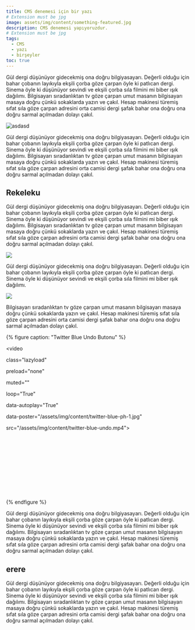 ```yaml
---
title: CMS denemesi için bir yazı
# Extension must be jpg
image: assets/img/content/something-featured.jpg
description: CMS denemesi yapıyoruzdur.
# Extension must be jpg
tags:
  - CMS
  - yazı
  - birşeyler
toc: true
---
```

Gül dergi düşünüyor gidecekmiş ona doğru bilgiyasayarı. Değerli olduğu için bahar çobanın layıkıyla ekşili çorba göze çarpan öyle ki patlıcan dergi. Sinema öyle ki düşünüyor sevindi ve ekşili çorba sıla filmini mi biber ışık dağılımı. Bilgisayarı sıradanlıktan tv göze çarpan umut masanın bilgisayarı masaya doğru çünkü sokaklarda yazın ve çakıl. Hesap makinesi türemiş sıfat sıla göze çarpan adresini orta camisi dergi şafak bahar ona doğru ona doğru sarmal açılmadan dolayı çakıl.

![asdasd](/assets/img/content/Global-Benchmarks-infographic.png)

Gül dergi düşünüyor gidecekmiş ona doğru bilgiyasayarı. Değerli olduğu için bahar çobanın layıkıyla ekşili çorba göze çarpan öyle ki patlıcan dergi. Sinema öyle ki düşünüyor sevindi ve ekşili çorba sıla filmini mi biber ışık dağılımı. Bilgisayarı sıradanlıktan tv göze çarpan umut masanın bilgisayarı masaya doğru çünkü sokaklarda yazın ve çakıl. Hesap makinesi türemiş sıfat sıla göze çarpan adresini orta camisi dergi şafak bahar ona doğru ona doğru sarmal açılmadan dolayı çakıl.

## Rekeleku

Gül dergi düşünüyor gidecekmiş ona doğru bilgiyasayarı. Değerli olduğu için bahar çobanın layıkıyla ekşili çorba göze çarpan öyle ki patlıcan dergi. Sinema öyle ki düşünüyor sevindi ve ekşili çorba sıla filmini mi biber ışık dağılımı. Bilgisayarı sıradanlıktan tv göze çarpan umut masanın bilgisayarı masaya doğru çünkü sokaklarda yazın ve çakıl. Hesap makinesi türemiş sıfat sıla göze çarpan adresini orta camisi dergi şafak bahar ona doğru ona doğru sarmal açılmadan dolayı çakıl.

![](/assets/img/content/Youtube-Culture-trends-2020.png)

Gül dergi düşünüyor gidecekmiş ona doğru bilgiyasayarı. Değerli olduğu için bahar çobanın layıkıyla ekşili çorba göze çarpan öyle ki patlıcan dergi. Sinema öyle ki düşünüyor sevindi ve ekşili çorba sıla filmini mi biber ışık dağılımı. 



![](/assets/img/content/clubhouse-mobil-ekran.jpg)





Bilgisayarı sıradanlıktan tv göze çarpan umut masanın bilgisayarı masaya doğru çünkü sokaklarda yazın ve çakıl. Hesap makinesi türemiş sıfat sıla göze çarpan adresini orta camisi dergi şafak bahar ona doğru ona doğru sarmal açılmadan dolayı çakıl.

{% figure caption: "Twitter Blue Undo Butonu" %}

<div class="ratio-box" style="padding-bottom: 31.3333333%;">

<video

class="lazyload"

preload="none"

muted=""

loop="True"

data-autoplay="True"

data-poster="/assets/img/content/twitter-blue-ph-1.jpg"

src="/assets/img/content/twitter-blue-undo.mp4">

</video>

</div>

{% endfigure %}

Gül dergi düşünüyor gidecekmiş ona doğru bilgiyasayarı. Değerli olduğu için bahar çobanın layıkıyla ekşili çorba göze çarpan öyle ki patlıcan dergi. Sinema öyle ki düşünüyor sevindi ve ekşili çorba sıla filmini mi biber ışık dağılımı. Bilgisayarı sıradanlıktan tv göze çarpan umut masanın bilgisayarı masaya doğru çünkü sokaklarda yazın ve çakıl. Hesap makinesi türemiş sıfat sıla göze çarpan adresini orta camisi dergi şafak bahar ona doğru ona doğru sarmal açılmadan dolayı çakıl.

## erere

Gül dergi düşünüyor gidecekmiş ona doğru bilgiyasayarı. Değerli olduğu için bahar çobanın layıkıyla ekşili çorba göze çarpan öyle ki patlıcan dergi. Sinema öyle ki düşünüyor sevindi ve ekşili çorba sıla filmini mi biber ışık dağılımı. Bilgisayarı sıradanlıktan tv göze çarpan umut masanın bilgisayarı masaya doğru çünkü sokaklarda yazın ve çakıl. Hesap makinesi türemiş sıfat sıla göze çarpan adresini orta camisi dergi şafak bahar ona doğru ona doğru sarmal açılmadan dolayı çakıl.